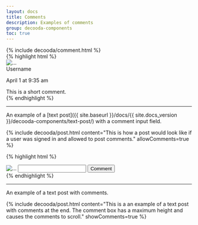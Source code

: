 ```yaml
---
layout: docs
title: Comments
description: Examples of comments
group: decooda-components
toc: true
---
```

<div class="mb-3" style="max-width:50rem">
{% include decooda/comment.html %}
</div>

<div style="max-width:50rem">
{% highlight html %}
<div class="card-body">
  <div class="d-inline-flex">
    <img class="rounded-circle mr-1 align-self-start" src="/path/to/avatar.png"  alt="...">
    <div class="d-inline-flex flex-column align-items-start justify-content-center ml-3">
      <span class="mb-1">Username</span>
      <p class="text-muted small mb-2">April 1 at 9:35 am</p>
      <div class="p-3 comment bg-light rounded">
        This is a short comment.
      </div>
    </div>
  </div>
</div>
{% endhighlight %}
</div>

<hr/>

An example of a [text post]({{ site.baseurl }}/docs/{{ site.docs_version }}/decooda-components/text-post/) with a comment input field.

<div class="mt-3 mb-3">
  {% include decooda/post.html content="This is how a post would look like if a user was signed in and allowed to post comments." allowComments=true %}
</div>

{% highlight html %}
<div class="card-body bg-light">
  <div class="d-flex flex-row justify-content-between align-items-center">
    <img class="rounded-circle" src="/path/to/avatar.png" alt="...">
    <input class="form-control ml-2 mr-2"/>
    <button class="btn btn-primary">Comment</button>
  </div>
</div>
{% endhighlight %}

<hr/>

An example of a text post with comments.

<div class="mt-3 mb-3">
{% include decooda/post.html content="This is a an example of a text post with comments at the end. The comment box has a maximum height and causes the comments to scroll." showComments=true %}
</div>

